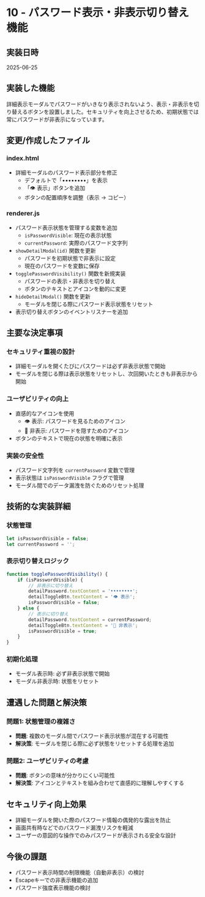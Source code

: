 # 10 - パスワード表示・非表示切り替え機能

## 実装日時
2025-06-25

## 実装した機能
詳細表示モーダルでパスワードがいきなり表示されないよう、表示・非表示を切り替えるボタンを設置しました。セキュリティを向上させるため、初期状態では常にパスワードが非表示になっています。

## 変更/作成したファイル

### index.html
- 詳細モーダルのパスワード表示部分を修正
  - デフォルトで「••••••••」を表示
  - 「👁️ 表示」ボタンを追加
  - ボタンの配置順序を調整（表示 → コピー）

### renderer.js
- パスワード表示状態を管理する変数を追加
  - `isPasswordVisible`: 現在の表示状態
  - `currentPassword`: 実際のパスワード文字列
- `showDetailModal(id)` 関数を更新
  - パスワードを初期状態で非表示に設定
  - 現在のパスワードを変数に保存
- `togglePasswordVisibility()` 関数を新規実装
  - パスワードの表示・非表示を切り替え
  - ボタンのテキストとアイコンを動的に変更
- `hideDetailModal()` 関数を更新
  - モーダルを閉じる際にパスワード表示状態をリセット
- 表示切り替えボタンのイベントリスナーを追加

## 主要な決定事項

### セキュリティ重視の設計
- 詳細モーダルを開くたびにパスワードは必ず非表示状態で開始
- モーダルを閉じる際は表示状態をリセットし、次回開いたときも非表示から開始

### ユーザビリティの向上
- 直感的なアイコンを使用
  - 👁️ 表示: パスワードを見るためのアイコン
  - 🙈 非表示: パスワードを隠すためのアイコン
- ボタンのテキストで現在の状態を明確に表示

### 実装の安全性
- パスワード文字列を `currentPassword` 変数で管理
- 表示状態は `isPasswordVisible` フラグで管理
- モーダル間でのデータ漏洩を防ぐためのリセット処理

## 技術的な実装詳細

### 状態管理
```javascript
let isPasswordVisible = false;
let currentPassword = '';
```

### 表示切り替えロジック
```javascript
function togglePasswordVisibility() {
    if (isPasswordVisible) {
        // 非表示に切り替え
        detailPassword.textContent = '••••••••';
        detailToggleBtn.textContent = '👁️ 表示';
        isPasswordVisible = false;
    } else {
        // 表示に切り替え
        detailPassword.textContent = currentPassword;
        detailToggleBtn.textContent = '🙈 非表示';
        isPasswordVisible = true;
    }
}
```

### 初期化処理
- モーダル表示時: 必ず非表示状態で開始
- モーダル非表示時: 状態をリセット

## 遭遇した問題と解決策

### 問題1: 状態管理の複雑さ
- **問題**: 複数のモーダル間でパスワード表示状態が混在する可能性
- **解決策**: モーダルを閉じる際に必ず状態をリセットする処理を追加

### 問題2: ユーザビリティの考慮
- **問題**: ボタンの意味が分かりにくい可能性
- **解決策**: アイコンとテキストを組み合わせて直感的に理解しやすくする

## セキュリティ向上効果
- 詳細モーダルを開いた際のパスワード情報の偶発的な露出を防止
- 画面共有時などでのパスワード漏洩リスクを軽減
- ユーザーの意図的な操作でのみパスワードが表示される安全な設計

## 今後の課題
- パスワード表示時間の制限機能（自動非表示）の検討
- Escapeキーでの非表示機能の追加
- パスワード強度表示機能の検討